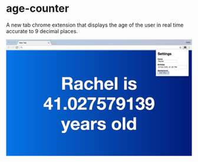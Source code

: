 # age-counter

A new tab chrome extension that displays the age of the user in real time accurate to 9 decimal places.

![Extension preview](./preview.png)